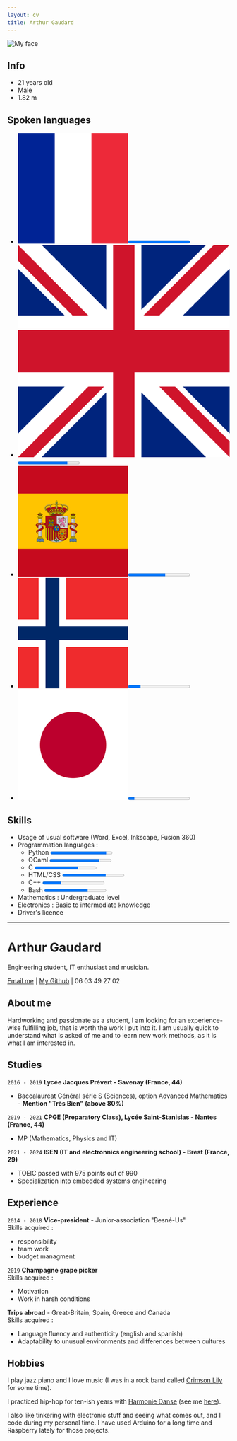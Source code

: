 ```yaml
---
layout: cv
title: Arthur Gaudard
---
```


![My face](assets/arthur.png)

## Info
* 21 years old
* Male
* 1.82 m

## Spoken languages

* <span><img src="assets/french.png" alt="French"/><progress value="1">Native</progress></span>
* <span><img src="assets/english.png" alt="English"/><progress value="4" max="5">C1</progress></span>
* <span><img src="assets/spanish.png" alt="Spanish"/><progress value="3" max="5">B2</progress></span>
* <span><img src="assets/norwegian.png" alt="Norwegian"/><progress value="1" max="5">Beginner</progress></span>
* <span><img src="assets/japanese.png" alt="Japanese"/><progress value="1" max="10">Beginner</progress></span>

## Skills
* Usage of usual software (Word, Excel, Inkscape, Fusion 360)
* Programmation languages :
	* Python <progress value="9" max="10">XXXXXXXXX\_</progress>
	* <span>OCaml <progress value="8" max="10">XXXXXXXX\_\_</progress></span>
	* <span>C <progress value="7" max="10">XXXXXXX\_\_\_</progress></span>
	* <span>HTML/CSS <progress value="7" max="10">XXXXXXX\_\_\_</progress></span>
	* <span>C++ <progress value="3" max="10">XXX\_\_\_\_\_\_\_</progress></span>
	* <span>Bash <progress value="7" max="10">XXXXXXX\_\_\_</progress></span>
* Mathematics : Undergraduate level
* Electronics : Basic to intermediate knowledge
* Driver's licence

---

# Arthur Gaudard
Engineering student, IT enthusiast and musician.

<div id="webaddress">
<a href="mailto:arthur.gaudard@isen-ouest.yncrea.fr">Email me</a>
| <a href="https://github.com/Mousakaa">My Github</a>
| <a>06 03 49 27 02</a>
</div>

## About me

Hardworking and passionate as a student, I am looking for an experience-wise fulfilling job, that is worth the work I put into it. I am usually quick to understand what is asked of me and to learn new work methods, as it is what I am interested in.

## Studies

`2016 - 2019`
__Lycée Jacques Prévert - Savenay (France, 44)__

* Baccalauréat Général série S (Sciences), option Advanced Mathematics - __Mention "Très Bien" (above 80%)__

`2019 - 2021`
__CPGE (Preparatory Class), Lycée Saint-Stanislas - Nantes (France, 44)__

* MP (Mathematics, Physics and IT)

`2021 - 2024`
__ISEN (IT and electronnics engineering school) - Brest (France, 29)__

* TOEIC passed with 975 points out of 990
* Specialization into embedded systems engineering

## Experience

`2014 - 2018`
__Vice-president__ - Junior-association "Besné-Us"  
Skills acquired :

* responsibility
* team work
* budget managment

`2019`
__Champagne grape picker__  
Skills acquired :

* Motivation
* Work in harsh conditions

__Trips abroad__ - Great-Britain, Spain, Greece and Canada  
Skills acquired :

* Language fluency and authenticity (english and spanish)
* Adaptability to unusual environments and differences between cultures

## Hobbies

I play jazz piano and I love music (I was in a rock band called [Crimson Lily](https://youtu.be/kEpob4iMEhI) for some time).

I practiced hip-hop for ten-ish years with [Harmonie Danse](https://harmonie-danse-44.com/) (see me [here](http://www.youtube.com/watch?v=vVe8Q2kfiiA)).

I also like tinkering with electronic stuff and seeing what comes out, and I code during my personal time. I have used Arduino for a long time and Raspberry lately for those projects.

<!-- ### Footer

Last updated: April 2022 -->
